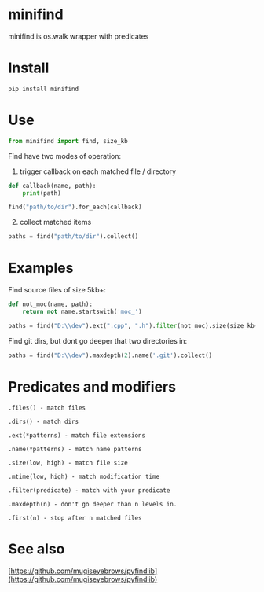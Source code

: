 # minifind

minifind is os.walk wrapper with predicates

# Install

```shell
pip install minifind
```

# Use

```python
from minifind import find, size_kb
```

Find have two modes of operation:

1) trigger callback on each matched file / directory

```python
def callback(name, path):
    print(path)

find("path/to/dir").for_each(callback)
```

2) collect matched items

```python
paths = find("path/to/dir").collect()
```

# Examples

Find source files of size 5kb+:

```python
def not_moc(name, path):
    return not name.startswith('moc_')

paths = find("D:\\dev").ext(".cpp", ".h").filter(not_moc).size(size_kb(5)).collect()
```

Find git dirs, but dont go deeper that two directories in:

```python
paths = find("D:\\dev").maxdepth(2).name('.git').collect()
```

# Predicates and modifiers

```
.files() - match files

.dirs() - match dirs

.ext(*patterns) - match file extensions

.name(*patterns) - match name patterns

.size(low, high) - match file size

.mtime(low, high) - match modification time

.filter(predicate) - match with your predicate

.maxdepth(n) - don't go deeper than n levels in.

.first(n) - stop after n matched files
```

# See also

[https://github.com/mugiseyebrows/pyfindlib](https://github.com/mugiseyebrows/pyfindlib)